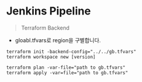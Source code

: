 # Jenkins Pipeline

> Terraform Backend

- gloabl.tfvars로 region을 구별합니다.

```
terraform init -backend-config="../../gb.tfvars"
terraform workspace new [version]

terraform plan -var-file="path to gb.tfvars"
terraform apply -var=file="path to gb.tfvars"

```
